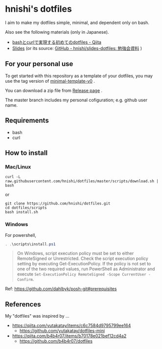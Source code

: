 # hnishi's dotfiles

I aim to make my dotfiles simple, minimal, and dependent only on bash.

Also see the following materials (only in Japanese).

- [bashとcurlで実現する初めてのdotfiles - Qiita](https://qiita.com/hnishi/items/28ad11df1dde8b0ed368)
- [Slides](https://hnishi.github.io/slides-dotfiles/#/) (or its source: [GitHub - hnishi/slides-dotfiles: 勉強会資料](https://github.com/hnishi/slides-dotfiles) )

## For your personal use

To get started with this repository as a template of your dotfiles, you may use the tag version of [minimal-template-v0](https://github.com/hnishi/dotfiles/tree/minimal-template-v0) .

You can download a zip file from [Release page](https://github.com/hnishi/dotfiles/releases/tag/minimal-template-v0) .

The master branch includes my personal cofiguration; e.g. github user name.

## Requirements

- bash
- curl

## How to install

### Mac/Linux

```shell
curl -L raw.githubusercontent.com/hnishi/dotfiles/master/scripts/download.sh | bash
```

or

```shell
git clone https://github.com/hnishi/dotfiles.git
cd dotfiles/scripts
bash install.sh
```

### Windows

For powershell,

```powershell
. .\scripts\install.ps1
```

> On Windows, script execution policy must be set to either RemoteSigned or Unrestricted. Check the script execution policy setting by executing Get-ExecutionPolicy. If the policy is not set to one of the two required values, run PowerShell as Administrator and execute `Set-ExecutionPolicy RemoteSigned -Scope CurrentUser -Confirm`.

Ref: https://github.com/dahlbyk/posh-git#prerequisites

## References

My "dotfiles" was inspired by ...

- https://qiita.com/yutakatay/items/c6c7584d9795799ee164
  -  https://github.com/yutakatay/dotfiles-mini
- https://qiita.com/b4b4r07/items/b70178e021bef12cd4a2
  - https://github.com/b4b4r07/dotfiles

